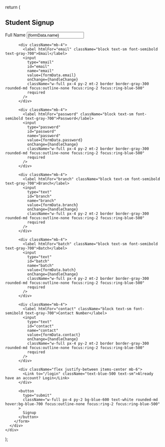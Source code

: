 return (
    <div className="min-h-screen bg-gray-50 flex justify-center items-center">
      <div className="bg-white p-8 rounded-lg shadow-md w-full max-w-md">
        <h2 className="text-3xl font-bold text-center text-blue-600 mb-8">Student Signup</h2>
        <form onSubmit={handleSubmit}>
          <div className="mb-4">
            <label htmlFor="name" className="block text-sm font-semibold text-gray-700">Full Name</label>
            <input
              type="text"
              id="name"
              name="name"
              value={formData.name}
              onChange={handleChange}
              className="w-full px-4 py-2 mt-2 border border-gray-300 rounded-md focus:outline-none focus:ring-2 focus:ring-blue-500"
              required
            />
          </div>

          <div className="mb-4">
            <label htmlFor="email" className="block text-sm font-semibold text-gray-700">Email</label>
            <input
              type="email"
              id="email"
              name="email"
              value={formData.email}
              onChange={handleChange}
              className="w-full px-4 py-2 mt-2 border border-gray-300 rounded-md focus:outline-none focus:ring-2 focus:ring-blue-500"
              required
            />
          </div>

          <div className="mb-4">
            <label htmlFor="password" className="block text-sm font-semibold text-gray-700">Password</label>
            <input
              type="password"
              id="password"
              name="password"
              value={formData.password}
              onChange={handleChange}
              className="w-full px-4 py-2 mt-2 border border-gray-300 rounded-md focus:outline-none focus:ring-2 focus:ring-blue-500"
              required
            />
          </div>

          <div className="mb-4">
            <label htmlFor="branch" className="block text-sm font-semibold text-gray-700">Branch</label>
            <input
              type="text"
              id="branch"
              name="branch"
              value={formData.branch}
              onChange={handleChange}
              className="w-full px-4 py-2 mt-2 border border-gray-300 rounded-md focus:outline-none focus:ring-2 focus:ring-blue-500"
              required
            />
          </div>

          <div className="mb-4">
            <label htmlFor="batch" className="block text-sm font-semibold text-gray-700">Batch</label>
            <input
              type="text"
              id="batch"
              name="batch"
              value={formData.batch}
              onChange={handleChange}
              className="w-full px-4 py-2 mt-2 border border-gray-300 rounded-md focus:outline-none focus:ring-2 focus:ring-blue-500"
              required
            />
          </div>

          <div className="mb-4">
            <label htmlFor="contact" className="block text-sm font-semibold text-gray-700">Contact Number</label>
            <input
              type="text"
              id="contact"
              name="contact"
              value={formData.contact}
              onChange={handleChange}
              className="w-full px-4 py-2 mt-2 border border-gray-300 rounded-md focus:outline-none focus:ring-2 focus:ring-blue-500"
              required
            />
          </div>

          <div className="flex justify-between items-center mb-6">
            <Link to="/login" className="text-blue-500 text-sm">Already have an account? Login</Link>
          </div>

          <button
            type="submit"
            className="w-full px-4 py-2 bg-blue-600 text-white rounded-md hover:bg-blue-700 focus:outline-none focus:ring-2 focus:ring-blue-500"
          >
            Signup
          </button>
        </form>
      </div>
    </div>
  );